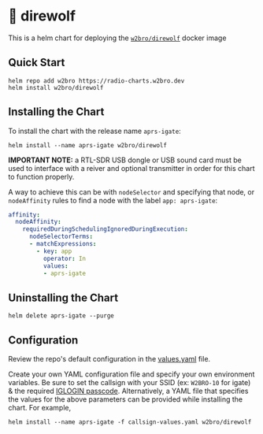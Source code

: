# 📡 direwolf
This is a helm chart for deploying the [`w2bro/direwolf`] docker image

## Quick Start
```shell
helm repo add w2bro https://radio-charts.w2bro.dev
helm install w2bro/direwolf
```

## Installing the Chart
To install the chart with the release name `aprs-igate`:

```shell
helm install --name aprs-igate w2bro/direwolf
```

**IMPORTANT NOTE:** a RTL-SDR USB dongle or USB sound card must be used to interface with a reiver and optional transmitter in order for this chart to function properly.

A way to achieve this can be with `nodeSelector` and specifying that node, or `nodeAffinity` rules to find a node with the label `app: aprs-igate`:

```yaml
affinity:
  nodeAffinity:
    requiredDuringSchedulingIgnoredDuringExecution:
      nodeSelectorTerms:
      - matchExpressions:
        - key: app
          operator: In
          values:
          - aprs-igate
```

## Uninstalling the Chart
```shell
helm delete aprs-igate --purge
```

## Configuration
Review the repo's default configuration in the [values.yaml] file.

Create your own YAML configuration file and specify your own environment variables. Be sure to set the callsign with your SSID (ex: `W2BRO-10` for igate) & the required [IGLOGIN passcode].
Alternatively, a YAML file that specifies the values for the above parameters can be provided while installing the chart. For example,

```shell
helm install --name aprs-igate -f callsign-values.yaml w2bro/direwolf
```

[`w2bro/direwolf`]: https://github.com/w2bro/docker-direwolf
[values.yaml]: https://github.com/w2bro/radio-charts/blob/master/charts/direwolf/values.yaml
[IGLOGIN passcode]: http://apps.magicbug.co.uk/passcode/
